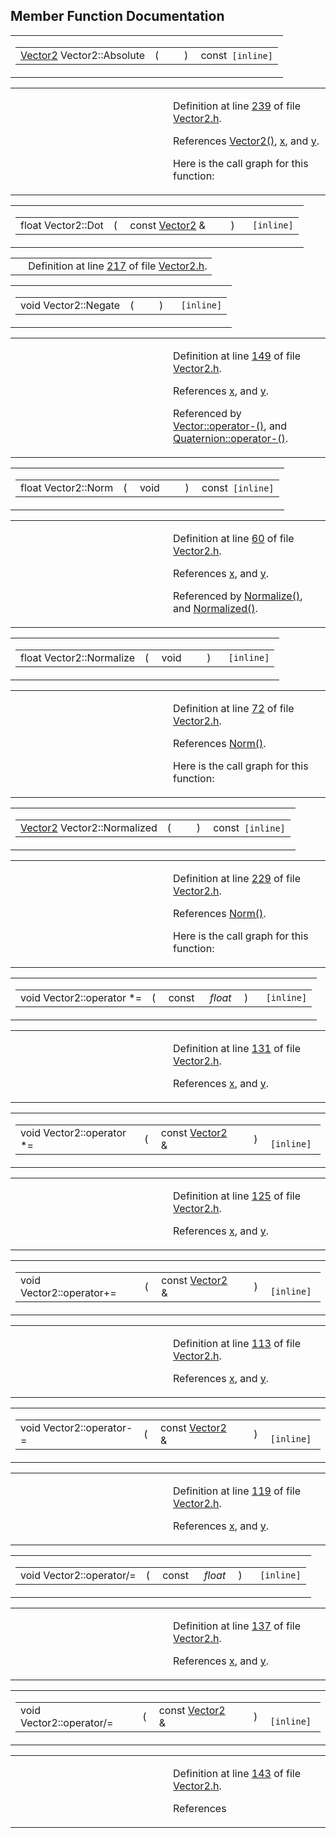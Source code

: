 ## Member Function Documentation

<span id="2344dbd097305ebb91992e42735cce7a" class="anchor"></span>

<table class="mdTable" data-cellpadding="2" data-cellspacing="0">
<colgroup>
<col style="width: 100%" />
</colgroup>
<tbody>
<tr>
<td class="mdRow"><table data-cellpadding="0" data-cellspacing="0" data-border="0">
<tbody>
<tr>
<td class="md" data-nowrap="" data-valign="top"><a href="classVector2.md" class="el">Vector2</a> Vector2::Absolute</td>
<td class="md" data-valign="top">( </td>
<td class="mdname1" data-valign="top" data-nowrap=""></td>
<td class="md" data-valign="top"> ) </td>
<td class="md" data-nowrap="">const<code> [inline]</code></td>
</tr>
</tbody>
</table></td>
</tr>
</tbody>
</table>

<table data-cellspacing="5" data-cellpadding="0" data-border="0">
<colgroup>
<col style="width: 50%" />
<col style="width: 50%" />
</colgroup>
<tbody>
<tr>
<td> </td>
<td><p>Definition at line <a href="Vector2_8h-source.md#l00239" class="el">239</a> of file <a href="Vector2_8h-source.md" class="el">Vector2.h</a>.</p>
<p>References <a href="Vector2_8h-source.md#l00016" class="el">Vector2()</a>, <a href="Vector2_8h-source.md#l00014" class="el">x</a>, and <a href="Vector2_8h-source.md#l00014" class="el">y</a>.</p>
<p>Here is the call graph for this function:</p>
<span class="image placeholder" data-original-image-src="classVector2_2344dbd097305ebb91992e42735cce7a_cgraph.gif" data-original-image-title="" data-border="0" usemap="#classVector2_2344dbd097305ebb91992e42735cce7a_cgraph_map"></span></td>
</tr>
</tbody>
</table>

<span id="c41fd9b9374e3cf274947311f5260185" class="anchor"></span>

<table class="mdTable" data-cellpadding="2" data-cellspacing="0">
<colgroup>
<col style="width: 100%" />
</colgroup>
<tbody>
<tr>
<td class="mdRow"><table data-cellpadding="0" data-cellspacing="0" data-border="0">
<tbody>
<tr>
<td class="md" data-nowrap="" data-valign="top">float Vector2::Dot</td>
<td class="md" data-valign="top">( </td>
<td class="md" data-nowrap="" data-valign="top">const <a href="classVector2.md" class="el">Vector2</a> &amp; </td>
<td class="mdname1" data-valign="top" data-nowrap=""></td>
<td class="md" data-valign="top"> ) </td>
<td class="md" data-nowrap=""><code> [inline]</code></td>
</tr>
</tbody>
</table></td>
</tr>
</tbody>
</table>

|  |  |
|----|----|
|   | Definition at line <a href="Vector2_8h-source.md#l00217" class="el">217</a> of file <a href="Vector2_8h-source.md" class="el">Vector2.h</a>. |

<span id="6e25da1727225ae8c4b502400eddc36c" class="anchor"></span>

<table class="mdTable" data-cellpadding="2" data-cellspacing="0">
<colgroup>
<col style="width: 100%" />
</colgroup>
<tbody>
<tr>
<td class="mdRow"><table data-cellpadding="0" data-cellspacing="0" data-border="0">
<tbody>
<tr>
<td class="md" data-nowrap="" data-valign="top">void Vector2::Negate</td>
<td class="md" data-valign="top">( </td>
<td class="mdname1" data-valign="top" data-nowrap=""></td>
<td class="md" data-valign="top"> ) </td>
<td class="md" data-nowrap=""><code> [inline]</code></td>
</tr>
</tbody>
</table></td>
</tr>
</tbody>
</table>

<table data-cellspacing="5" data-cellpadding="0" data-border="0">
<colgroup>
<col style="width: 50%" />
<col style="width: 50%" />
</colgroup>
<tbody>
<tr>
<td> </td>
<td><p>Definition at line <a href="Vector2_8h-source.md#l00149" class="el">149</a> of file <a href="Vector2_8h-source.md" class="el">Vector2.h</a>.</p>
<p>References <a href="Vector2_8h-source.md#l00014" class="el">x</a>, and <a href="Vector2_8h-source.md#l00014" class="el">y</a>.</p>
<p>Referenced by <a href="Vector_8h-source.md#l00073" class="el">Vector::operator-()</a>, and <a href="Quaterni_8h-source.md#l00146" class="el">Quaternion::operator-()</a>.</p></td>
</tr>
</tbody>
</table>

<span id="f227e3de1ac12ade4ca53f700045fb5a" class="anchor"></span>

<table class="mdTable" data-cellpadding="2" data-cellspacing="0">
<colgroup>
<col style="width: 100%" />
</colgroup>
<tbody>
<tr>
<td class="mdRow"><table data-cellpadding="0" data-cellspacing="0" data-border="0">
<tbody>
<tr>
<td class="md" data-nowrap="" data-valign="top">float Vector2::Norm</td>
<td class="md" data-valign="top">( </td>
<td class="md" data-nowrap="" data-valign="top">void </td>
<td class="mdname1" data-valign="top" data-nowrap=""></td>
<td class="md" data-valign="top"> ) </td>
<td class="md" data-nowrap="">const<code> [inline]</code></td>
</tr>
</tbody>
</table></td>
</tr>
</tbody>
</table>

<table data-cellspacing="5" data-cellpadding="0" data-border="0">
<colgroup>
<col style="width: 50%" />
<col style="width: 50%" />
</colgroup>
<tbody>
<tr>
<td> </td>
<td><p>Definition at line <a href="Vector2_8h-source.md#l00060" class="el">60</a> of file <a href="Vector2_8h-source.md" class="el">Vector2.h</a>.</p>
<p>References <a href="Vector2_8h-source.md#l00014" class="el">x</a>, and <a href="Vector2_8h-source.md#l00014" class="el">y</a>.</p>
<p>Referenced by <a href="Vector2_8h-source.md#l00072" class="el">Normalize()</a>, and <a href="Vector2_8h-source.md#l00229" class="el">Normalized()</a>.</p></td>
</tr>
</tbody>
</table>

<span id="a1bfc4d0824ba8647f770a929c13e4d1" class="anchor"></span>

<table class="mdTable" data-cellpadding="2" data-cellspacing="0">
<colgroup>
<col style="width: 100%" />
</colgroup>
<tbody>
<tr>
<td class="mdRow"><table data-cellpadding="0" data-cellspacing="0" data-border="0">
<tbody>
<tr>
<td class="md" data-nowrap="" data-valign="top">float Vector2::Normalize</td>
<td class="md" data-valign="top">( </td>
<td class="md" data-nowrap="" data-valign="top">void </td>
<td class="mdname1" data-valign="top" data-nowrap=""></td>
<td class="md" data-valign="top"> ) </td>
<td class="md" data-nowrap=""><code> [inline]</code></td>
</tr>
</tbody>
</table></td>
</tr>
</tbody>
</table>

<table data-cellspacing="5" data-cellpadding="0" data-border="0">
<colgroup>
<col style="width: 50%" />
<col style="width: 50%" />
</colgroup>
<tbody>
<tr>
<td> </td>
<td><p>Definition at line <a href="Vector2_8h-source.md#l00072" class="el">72</a> of file <a href="Vector2_8h-source.md" class="el">Vector2.h</a>.</p>
<p>References <a href="Vector2_8h-source.md#l00060" class="el">Norm()</a>.</p>
<p>Here is the call graph for this function:</p>
<span class="image placeholder" data-original-image-src="classVector2_a1bfc4d0824ba8647f770a929c13e4d1_cgraph.gif" data-original-image-title="" data-border="0" usemap="#classVector2_a1bfc4d0824ba8647f770a929c13e4d1_cgraph_map"></span></td>
</tr>
</tbody>
</table>

<span id="bd373bc3c3b4668a605503e54777902e" class="anchor"></span>

<table class="mdTable" data-cellpadding="2" data-cellspacing="0">
<colgroup>
<col style="width: 100%" />
</colgroup>
<tbody>
<tr>
<td class="mdRow"><table data-cellpadding="0" data-cellspacing="0" data-border="0">
<tbody>
<tr>
<td class="md" data-nowrap="" data-valign="top"><a href="classVector2.md" class="el">Vector2</a> Vector2::Normalized</td>
<td class="md" data-valign="top">( </td>
<td class="mdname1" data-valign="top" data-nowrap=""></td>
<td class="md" data-valign="top"> ) </td>
<td class="md" data-nowrap="">const<code> [inline]</code></td>
</tr>
</tbody>
</table></td>
</tr>
</tbody>
</table>

<table data-cellspacing="5" data-cellpadding="0" data-border="0">
<colgroup>
<col style="width: 50%" />
<col style="width: 50%" />
</colgroup>
<tbody>
<tr>
<td> </td>
<td><p>Definition at line <a href="Vector2_8h-source.md#l00229" class="el">229</a> of file <a href="Vector2_8h-source.md" class="el">Vector2.h</a>.</p>
<p>References <a href="Vector2_8h-source.md#l00060" class="el">Norm()</a>.</p>
<p>Here is the call graph for this function:</p>
<span class="image placeholder" data-original-image-src="classVector2_bd373bc3c3b4668a605503e54777902e_cgraph.gif" data-original-image-title="" data-border="0" usemap="#classVector2_bd373bc3c3b4668a605503e54777902e_cgraph_map"></span></td>
</tr>
</tbody>
</table>

<span id="299cf8813cba25caa1a8533ce7709734" class="anchor"></span>

<table class="mdTable" data-cellpadding="2" data-cellspacing="0">
<colgroup>
<col style="width: 100%" />
</colgroup>
<tbody>
<tr>
<td class="mdRow"><table data-cellpadding="0" data-cellspacing="0" data-border="0">
<tbody>
<tr>
<td class="md" data-nowrap="" data-valign="top">void Vector2::operator *=</td>
<td class="md" data-valign="top">( </td>
<td class="md" data-nowrap="" data-valign="top">const  </td>
<td class="mdname1" data-valign="top" data-nowrap=""><em>float</em></td>
<td class="md" data-valign="top"> ) </td>
<td class="md" data-nowrap=""><code> [inline]</code></td>
</tr>
</tbody>
</table></td>
</tr>
</tbody>
</table>

<table data-cellspacing="5" data-cellpadding="0" data-border="0">
<colgroup>
<col style="width: 50%" />
<col style="width: 50%" />
</colgroup>
<tbody>
<tr>
<td> </td>
<td><p>Definition at line <a href="Vector2_8h-source.md#l00131" class="el">131</a> of file <a href="Vector2_8h-source.md" class="el">Vector2.h</a>.</p>
<p>References <a href="Vector2_8h-source.md#l00014" class="el">x</a>, and <a href="Vector2_8h-source.md#l00014" class="el">y</a>.</p></td>
</tr>
</tbody>
</table>

<span id="05cf134785e3934bd6f9019755bb0a88" class="anchor"></span>

<table class="mdTable" data-cellpadding="2" data-cellspacing="0">
<colgroup>
<col style="width: 100%" />
</colgroup>
<tbody>
<tr>
<td class="mdRow"><table data-cellpadding="0" data-cellspacing="0" data-border="0">
<tbody>
<tr>
<td class="md" data-nowrap="" data-valign="top">void Vector2::operator *=</td>
<td class="md" data-valign="top">( </td>
<td class="md" data-nowrap="" data-valign="top">const <a href="classVector2.md" class="el">Vector2</a> &amp; </td>
<td class="mdname1" data-valign="top" data-nowrap=""></td>
<td class="md" data-valign="top"> ) </td>
<td class="md" data-nowrap=""><code> [inline]</code></td>
</tr>
</tbody>
</table></td>
</tr>
</tbody>
</table>

<table data-cellspacing="5" data-cellpadding="0" data-border="0">
<colgroup>
<col style="width: 50%" />
<col style="width: 50%" />
</colgroup>
<tbody>
<tr>
<td> </td>
<td><p>Definition at line <a href="Vector2_8h-source.md#l00125" class="el">125</a> of file <a href="Vector2_8h-source.md" class="el">Vector2.h</a>.</p>
<p>References <a href="Vector2_8h-source.md#l00014" class="el">x</a>, and <a href="Vector2_8h-source.md#l00014" class="el">y</a>.</p></td>
</tr>
</tbody>
</table>

<span id="87ae367a4c740c1f6f8e56049741ca9f" class="anchor"></span>

<table class="mdTable" data-cellpadding="2" data-cellspacing="0">
<colgroup>
<col style="width: 100%" />
</colgroup>
<tbody>
<tr>
<td class="mdRow"><table data-cellpadding="0" data-cellspacing="0" data-border="0">
<tbody>
<tr>
<td class="md" data-nowrap="" data-valign="top">void Vector2::operator+=</td>
<td class="md" data-valign="top">( </td>
<td class="md" data-nowrap="" data-valign="top">const <a href="classVector2.md" class="el">Vector2</a> &amp; </td>
<td class="mdname1" data-valign="top" data-nowrap=""></td>
<td class="md" data-valign="top"> ) </td>
<td class="md" data-nowrap=""><code> [inline]</code></td>
</tr>
</tbody>
</table></td>
</tr>
</tbody>
</table>

<table data-cellspacing="5" data-cellpadding="0" data-border="0">
<colgroup>
<col style="width: 50%" />
<col style="width: 50%" />
</colgroup>
<tbody>
<tr>
<td> </td>
<td><p>Definition at line <a href="Vector2_8h-source.md#l00113" class="el">113</a> of file <a href="Vector2_8h-source.md" class="el">Vector2.h</a>.</p>
<p>References <a href="Vector2_8h-source.md#l00014" class="el">x</a>, and <a href="Vector2_8h-source.md#l00014" class="el">y</a>.</p></td>
</tr>
</tbody>
</table>

<span id="7c05c7ce3313078453d4714252fbe28f" class="anchor"></span>

<table class="mdTable" data-cellpadding="2" data-cellspacing="0">
<colgroup>
<col style="width: 100%" />
</colgroup>
<tbody>
<tr>
<td class="mdRow"><table data-cellpadding="0" data-cellspacing="0" data-border="0">
<tbody>
<tr>
<td class="md" data-nowrap="" data-valign="top">void Vector2::operator-=</td>
<td class="md" data-valign="top">( </td>
<td class="md" data-nowrap="" data-valign="top">const <a href="classVector2.md" class="el">Vector2</a> &amp; </td>
<td class="mdname1" data-valign="top" data-nowrap=""></td>
<td class="md" data-valign="top"> ) </td>
<td class="md" data-nowrap=""><code> [inline]</code></td>
</tr>
</tbody>
</table></td>
</tr>
</tbody>
</table>

<table data-cellspacing="5" data-cellpadding="0" data-border="0">
<colgroup>
<col style="width: 50%" />
<col style="width: 50%" />
</colgroup>
<tbody>
<tr>
<td> </td>
<td><p>Definition at line <a href="Vector2_8h-source.md#l00119" class="el">119</a> of file <a href="Vector2_8h-source.md" class="el">Vector2.h</a>.</p>
<p>References <a href="Vector2_8h-source.md#l00014" class="el">x</a>, and <a href="Vector2_8h-source.md#l00014" class="el">y</a>.</p></td>
</tr>
</tbody>
</table>

<span id="5d18589784012c4b7218b2554382684b" class="anchor"></span>

<table class="mdTable" data-cellpadding="2" data-cellspacing="0">
<colgroup>
<col style="width: 100%" />
</colgroup>
<tbody>
<tr>
<td class="mdRow"><table data-cellpadding="0" data-cellspacing="0" data-border="0">
<tbody>
<tr>
<td class="md" data-nowrap="" data-valign="top">void Vector2::operator/=</td>
<td class="md" data-valign="top">( </td>
<td class="md" data-nowrap="" data-valign="top">const  </td>
<td class="mdname1" data-valign="top" data-nowrap=""><em>float</em></td>
<td class="md" data-valign="top"> ) </td>
<td class="md" data-nowrap=""><code> [inline]</code></td>
</tr>
</tbody>
</table></td>
</tr>
</tbody>
</table>

<table data-cellspacing="5" data-cellpadding="0" data-border="0">
<colgroup>
<col style="width: 50%" />
<col style="width: 50%" />
</colgroup>
<tbody>
<tr>
<td> </td>
<td><p>Definition at line <a href="Vector2_8h-source.md#l00137" class="el">137</a> of file <a href="Vector2_8h-source.md" class="el">Vector2.h</a>.</p>
<p>References <a href="Vector2_8h-source.md#l00014" class="el">x</a>, and <a href="Vector2_8h-source.md#l00014" class="el">y</a>.</p></td>
</tr>
</tbody>
</table>

<span id="c02a4e7736396bf4aea826b4fc52f7b5" class="anchor"></span>

<table class="mdTable" data-cellpadding="2" data-cellspacing="0">
<colgroup>
<col style="width: 100%" />
</colgroup>
<tbody>
<tr>
<td class="mdRow"><table data-cellpadding="0" data-cellspacing="0" data-border="0">
<tbody>
<tr>
<td class="md" data-nowrap="" data-valign="top">void Vector2::operator/=</td>
<td class="md" data-valign="top">( </td>
<td class="md" data-nowrap="" data-valign="top">const <a href="classVector2.md" class="el">Vector2</a> &amp; </td>
<td class="mdname1" data-valign="top" data-nowrap=""></td>
<td class="md" data-valign="top"> ) </td>
<td class="md" data-nowrap=""><code> [inline]</code></td>
</tr>
</tbody>
</table></td>
</tr>
</tbody>
</table>

<table data-cellspacing="5" data-cellpadding="0" data-border="0">
<colgroup>
<col style="width: 50%" />
<col style="width: 50%" />
</colgroup>
<tbody>
<tr>
<td> </td>
<td><p>Definition at line <a href="Vector2_8h-source.md#l00143" class="el">143</a> of file <a href="Vector2_8h-source.md" class="el">Vector2.h</a>.</p>
<p>References <a href="Vector2_8h-source.md#l00014" c
